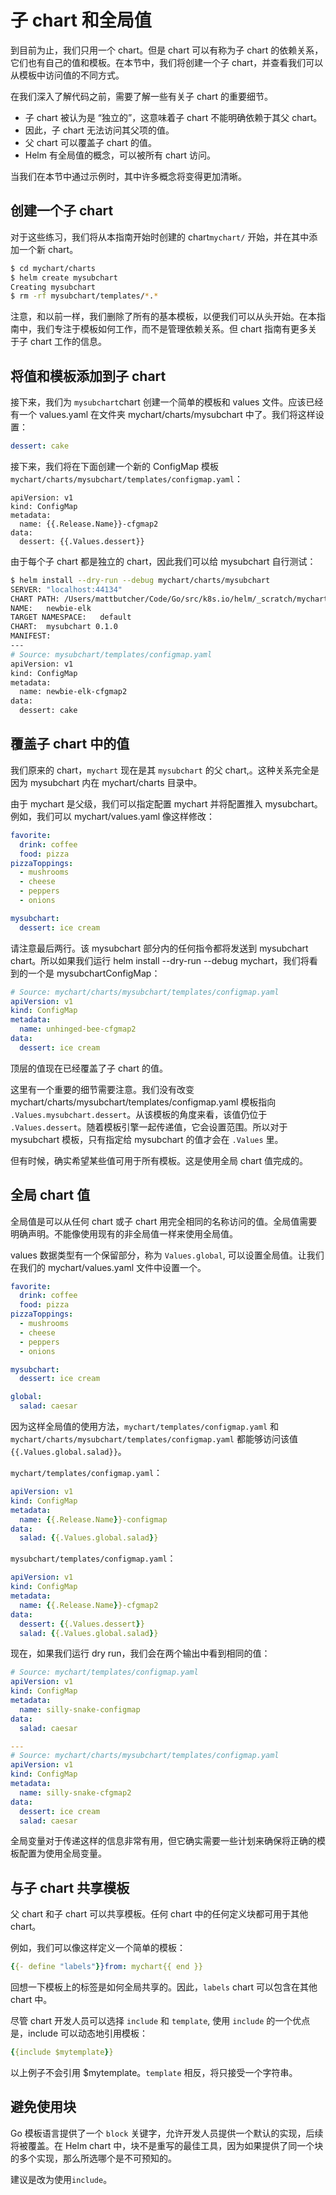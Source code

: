 # 子 chart 和全局值

到目前为止，我们只用一个 chart。但是 chart 可以有称为子 chart 的依赖关系，它们也有自己的值和模板。在本节中，我们将创建一个子 chart，并查看我们可以从模板中访问值的不同方式。

在我们深入了解代码之前，需要了解一些有关子 chart 的重要细节。

- 子 chart 被认为是 “独立的”，这意味着子 chart 不能明确依赖于其父 chart。
- 因此，子 chart 无法访问其父项的值。
- 父 chart 可以覆盖子 chart 的值。
- Helm 有全局值的概念，可以被所有 chart 访问。

当我们在本节中通过示例时，其中许多概念将变得更加清晰。

## 创建一个子 chart

对于这些练习，我们将从本指南开始时创建的 chart`mychart/` 开始，并在其中添加一个新 chart。

```bash
$ cd mychart/charts
$ helm create mysubchart
Creating mysubchart
$ rm -rf mysubchart/templates/*.*
```

注意，和以前一样，我们删除了所有的基本模板，以便我们可以从头开始。在本指南中，我们专注于模板如何工作，而不是管理依赖关系。但 chart 指南有更多关于子 chart 工作的信息。




## 将值和模板添加到子 chart

接下来，我们为 `mysubchart`chart 创建一个简单的模板和 values 文件。应该已经有一个 values.yaml 在文件夹 mychart/charts/mysubchart 中了。我们将这样设置：

```yaml
dessert: cake
```

接下来，我们将在下面创建一个新的 ConfigMap 模板 `mychart/charts/mysubchart/templates/configmap.yaml`：

```
apiVersion: v1
kind: ConfigMap
metadata:
  name: {{.Release.Name}}-cfgmap2
data:
  dessert: {{.Values.dessert}}
```

由于每个子 chart 都是独立的 chart，因此我们可以给 mysubchart 自行测试：

```bash
$ helm install --dry-run --debug mychart/charts/mysubchart
SERVER: "localhost:44134"
CHART PATH: /Users/mattbutcher/Code/Go/src/k8s.io/helm/_scratch/mychart/charts/mysubchart
NAME:   newbie-elk
TARGET NAMESPACE:   default
CHART:  mysubchart 0.1.0
MANIFEST:
---
# Source: mysubchart/templates/configmap.yaml
apiVersion: v1
kind: ConfigMap
metadata:
  name: newbie-elk-cfgmap2
data:
  dessert: cake
```

## 覆盖子 chart 中的值

我们原来的 chart，`mychart` 现在是其 `mysubchart` 的父 chart,。这种关系完全是因为 mysubchart 内在 mychart/charts 目录中。

由于 mychart 是父级，我们可以指定配置 mychart 并将配置推入 mysubchart。例如，我们可以 mychart/values.yaml 像这样修改：

```yaml
favorite:
  drink: coffee
  food: pizza
pizzaToppings:
  - mushrooms
  - cheese
  - peppers
  - onions

mysubchart:
  dessert: ice cream
```

请注意最后两行。该 mysubchart 部分内的任何指令都将发送到 mysubchart chart。所以如果我们运行 helm install --dry-run --debug mychart，我们将看到的一个是 mysubchartConfigMap：

```yaml
# Source: mychart/charts/mysubchart/templates/configmap.yaml
apiVersion: v1
kind: ConfigMap
metadata:
  name: unhinged-bee-cfgmap2
data:
  dessert: ice cream
```

顶层的值现在已经覆盖了子 chart 的值。

这里有一个重要的细节需要注意。我们没有改变 mychart/charts/mysubchart/templates/configmap.yaml 模板指向 `.Values.mysubchart.dessert`。从该模板的角度来看，该值仍位于 `.Values.dessert`。随着模板引擎一起传递值，它会设置范围。所以对于 mysubchart 模板，只有指定给 mysubchart 的值才会在 `.Values` 里。

但有时候，确实希望某些值可用于所有模板。这是使用全局 chart 值完成的。

## 全局 chart 值

全局值是可以从任何 chart 或子 chart 用完全相同的名称访问的值。全局值需要明确声明。不能像使用现有的非全局值一样来使用全局值。

values 数据类型有一个保留部分，称为 `Values.global`, 可以设置全局值。让我们在我们的 mychart/values.yaml 文件中设置一个。

```yaml
favorite:
  drink: coffee
  food: pizza
pizzaToppings:
  - mushrooms
  - cheese
  - peppers
  - onions

mysubchart:
  dessert: ice cream

global:
  salad: caesar
```

因为这样全局值的使用方法，`mychart/templates/configmap.yaml` 和 `mychart/charts/mysubchart/templates/configmap.yaml` 都能够访问该值 `{{.Values.global.salad}}`。

`mychart/templates/configmap.yaml`：

```yaml
apiVersion: v1
kind: ConfigMap
metadata:
  name: {{.Release.Name}}-configmap
data:
  salad: {{.Values.global.salad}}
```

`mysubchart/templates/configmap.yaml`：

```yaml
apiVersion: v1
kind: ConfigMap
metadata:
  name: {{.Release.Name}}-cfgmap2
data:
  dessert: {{.Values.dessert}}
  salad: {{.Values.global.salad}}
```

现在，如果我们运行 dry run，我们会在两个输出中看到相同的值：

```yaml
# Source: mychart/templates/configmap.yaml
apiVersion: v1
kind: ConfigMap
metadata:
  name: silly-snake-configmap
data:
  salad: caesar

---
# Source: mychart/charts/mysubchart/templates/configmap.yaml
apiVersion: v1
kind: ConfigMap
metadata:
  name: silly-snake-cfgmap2
data:
  dessert: ice cream
  salad: caesar
```

全局变量对于传递这样的信息非常有用，但它确实需要一些计划来确保将正确的模板配置为使用全局变量。

## 与子 chart 共享模板

父 chart 和子 chart 可以共享模板。任何 chart 中的任何定义块都可用于其他 chart。

例如，我们可以像这样定义一个简单的模板：


```yaml
{{- define "labels"}}from: mychart{{ end }}
```

回想一下模板上的标签是如何全局共享的。因此，`labels` chart 可以包含在其他 chart 中。

尽管 chart 开发人员可以选择 `include` 和 `template`, 使用 `include` 的一个优点是，include 可以动态地引用模板：

```yaml
{{include $mytemplate}}
```

以上例子不会引用 $mytemplate。`template` 相反，将只接受一个字符串。

## 避免使用块
Go 模板语言提供了一个 `block` 关键字，允许开发人员提供一个默认的实现，后续将被覆盖。在 Helm chart 中，块不是重写的最佳工具，因为如果提供了同一个块的多个实现，那么所选哪个是不可预知的。

建议是改为使用`include`。
